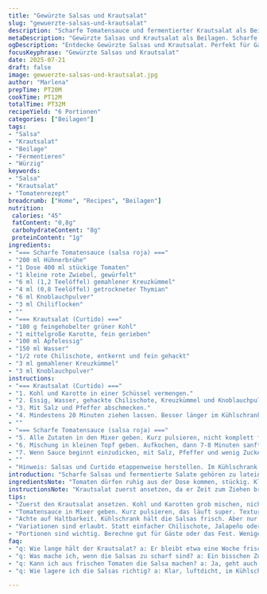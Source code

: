 ```yaml
---
title: "Gewürzte Salsas und Krautsalat"
slug: "gewuerzte-salsas-und-krautsalat"
description: "Scharfe Tomatensauce und fermentierter Krautsalat als Beilagen für gefüllte Galetten mit Garnelen und Käse. Tomatensauce mit Hühnerbrühe, Tomaten, Zwiebel, Cumin, Oregano, Knoblauchpulver und Chiliflocken. Krautsalat mit grünen Kohl, Karotte, Apfelessig, Wasser, Jalapeño, Cumin und Knoblauchpulver. Zutatenmengen teils verändert, Garmethoden modifiziert. Haltbarkeit im Kühlschrank bis zu einer Woche, vor Verzehr 15 Minuten temperieren."
metaDescription: "Gewürzte Salsas und Krautsalat als Beilagen. Scharfe Tomatensauce mit intensiven Aromen, fermentierter Krautsalat, frisch und würzig."
ogDescription: "Entdecke Gewürzte Salsas und Krautsalat. Perfekt für Galetten mit Garnelen und Käse. Schmeckerlebnis der besonderen Art."
focusKeyphrase: "Gewürzte Salsas und Krautsalat"
date: 2025-07-21
draft: false
image: gewuerzte-salsas-und-krautsalat.jpg
author: "Marlena"
prepTime: PT20M
cookTime: PT12M
totalTime: PT32M
recipeYield: "6 Portionen"
categories: ["Beilagen"]
tags:
- "Salsa"
- "Krautsalat"
- "Beilage"
- "Fermentieren"
- "Würzig"
keywords:
- "Salsa"
- "Krautsalat"
- "Tomatenrezept"
breadcrumb: ["Home", "Recipes", "Beilagen"]
nutrition: 
 calories: "45"
 fatContent: "0,8g"
 carbohydrateContent: "8g"
 proteinContent: "1g"
ingredients:
- "=== Scharfe Tomatensauce (salsa roja) ==="
- "200 ml Hühnerbrühe"
- "1 Dose 400 ml stückige Tomaten"
- "1 kleine rote Zwiebel, gewürfelt"
- "6 ml (1,2 Teelöffel) gemahlener Kreuzkümmel"
- "4 ml (0,8 Teelöffel) getrockneter Thymian"
- "6 ml Knoblauchpulver"
- "3 ml Chiliflocken"
- ""
- "=== Krautsalat (Curtido) ==="
- "180 g feingehobelter grüner Kohl"
- "1 mittelgroße Karotte, fein gerieben"
- "100 ml Apfelessig"
- "150 ml Wasser"
- "1/2 rote Chilischote, entkernt und fein gehackt"
- "3 ml gemahlener Kreuzkümmel"
- "3 ml Knoblauchpulver"
instructions:
- "=== Krautsalat (Curtido) ==="
- "1. Kohl und Karotte in einer Schüssel vermengen."
- "2. Essig, Wasser, gehackte Chilischote, Kreuzkümmel und Knoblauchpulver hinzufügen."
- "3. Mit Salz und Pfeffer abschmecken."
- "4. Mindestens 20 Minuten ziehen lassen. Besser länger im Kühlschrank. Vor Gebrauch 15 Minuten auf Zimmertemperatur bringen."
- ""
- "=== Scharfe Tomatensauce (salsa roja) ==="
- "5. Alle Zutaten in den Mixer geben. Kurz pulsieren, nicht komplett fein pürieren, so bleiben mehr Textur und Biss."
- "6. Mischung in kleinen Topf geben. Aufkochen, dann 7-8 Minuten sanft köcheln lassen. Gelegentlich umrühren."
- "7. Wenn Sauce beginnt einzudicken, mit Salz, Pfeffer und wenig Zucker abschmecken. Vom Herd nehmen und etwas abkühlen lassen."
- ""
- "Hinweis: Salsas und Curtido etappenweise herstellen. Im Kühlschrank luftdicht lagern. Vor dem Servieren auf etwa Raumtemperatur bringen."
introduction: "Scharfe Salsas und fermentierte Salate gehören zu lateinamerikanischen Beilagen ohne Schnickschnack. Tomaten gewürzt, Kohl mit Essig geschichtet. Kein Schnörkel, keine schweren Cremes. Intensität statt Überfluss. Rote Chilischote übernimmt leichte, fruchtige Schärfe, nicht nur pures Feuer. Thymian statt Oregano - neue Duftrichtung. Weniger Brühe, mehr Tomate. Kraut kurz marinieren, etwas länger ziehen lassen: Säure und Frische. Temperieren wichtig, damit Geschmack nicht stumpf bleibt. In kleinen Mengen selbst gemacht, statt gekauft. Zwischen Süße und Säure spielen. Alles grob, alles roh oder nur leicht gegart. Zeit, Feinarbeit und kleine Unterschiede spüren."
ingredientsNote: "Tomaten dürfen ruhig aus der Dose kommen, stückig. Kleine rote Zwiebel gibt Farbe und mildert leichte Schärfe. Kreuzkümmel dosiert feiner als im Original, keine Überwürzung. Thymian ersetzt Oregano für herbe Note mit Waldaroma. Knoblauchpulver nicht zu scharf, fein abgestimmt. Chiliflocken reduziert, damit Rot nicht komplett dominiert. Für Krautsalat statt grünem Apfelessig milden weißen verwenden - Zitronenessig ist auch möglich. Wasseranteil erhöht, damit Kohl nicht zu sauer wird. Rote Chilischote bringt frisch-würzigen Kick, Jalapeño ersetzt. Karotten fein genug reiben, dass sie sich gut unter Kräuter mischen. Abschmecken am Ende Pflicht, Salz und Pfeffer verändern sich während Marinierzeit. Kleinere Mengen machen alles frischer, keine Lagerung zu lang."
instructionsNote: "Krautsalat zuerst ansetzen, da er Zeit zum Ziehen braucht. Kohl und Karotten grob mischen, Essigsud extra anrühren. Mischen, salzen, ziehen lassen - immer wieder kontrollieren. Für Tomatensauce kurze Pulsierphasen im Mixer, nicht total fein. Sauce langsam köcheln lassen, öfter umrühren. Ab und zu Salz und Pfeffer nachgeben, Zucker als Konter zur Säure. Zwischenzeitlich Hitze reduzieren, sonst emotionale Farbe futsch. Beide Komponenten mindestens 15 Minuten vor dem Servieren rausstellen. Raumtemperatur lässt Gewürze aufblühen, keine Kälte im Mund. Haltbarkeit: locker eine Woche durchgezogen im Kühlschrank. Vor Verwendung noch mal abschmecken und leicht rühren. Einfach, aber Aufmerksamkeit wichtig."
tips:
- "Zuerst den Krautsalat ansetzen. Kohl und Karotten grob mischen, nicht zu klein. Essigsud anrühren, dann gut vermengen. Salz nicht vergessen. Ziehen lassen ist wichtig. Kühlschrank ist ideal. Über Nacht besser. Vor Gebrauch dann zimmertemperieren. Geschmack kommt da mehr zur Geltung."
- "Tomatensauce in Mixer geben. Kurz pulsieren, das läuft super. Textur nicht verlieren, weder zu fein. Dann in Topf und sanft köcheln. Öfter umrühren, sonst brennt es an. Salz, Pfeffer, bisschen Zucker. Hebt die Aromen. Senkt die Säure. Guter Kontrast zusammen."
- "Achte auf Haltbarkeit. Kühlschrank hält die Salsas frisch. Aber nur eine Woche. Vor dem Servieren unbedingt auf Zimmertemperatur bringen. Kühlschrank killt den Geschmack. Aromen blühen dann auf. Vorbereitung ist alles, klein machen, frisch."
- "Variationen sind erlaubt. Statt einfacher Chilischote, Jalapeño oder andere Hot Peppers. Experimentieren mit der Schärfe. Essigsorten sind auch austauschbar. Probiere milderen weißen Essig. Zitrone bringt Frische. Es gibt viele Wege zum Ziel. Find deinen eigenen."
- "Portionen sind wichtig. Berechne gut für Gäste oder das Fest. Weniger ist mehr, Salsas halten sich gut. Nehme kleine Schalen zum Servieren. Jeder kann probieren. Vielfalt auf dem Tisch macht Freude. Perfekt für jede Umgebung, auch Grill oder Pic-Nic."
faq:
- "q: Wie lange hält der Krautsalat? a: Er bleibt etwa eine Woche frisch. Aber ziehe ihn besser länger im Kühlschrank. Gelagert in luftdichter Box."
- "q: Was mache ich, wenn die Salsas zu scharf sind? a: Ein bisschen Zucker hilft. Auch mehr Brühe kann reduzieren. Oder einen Joghurtdip dazu servieren."
- "q: Kann ich aus frischen Tomaten die Salsa machen? a: Ja, geht auch. Musst sie aber vorher blanchieren. Dann klein schneiden. Extra Zeit einplanen."
- "q: Wie lagere ich die Salsas richtig? a: Klar, luftdicht, im Kühlschrank. Geht auch in einem Glas. Aber nicht länger als eine Woche. Achte auf Geruch und Aussehen."

---
```

